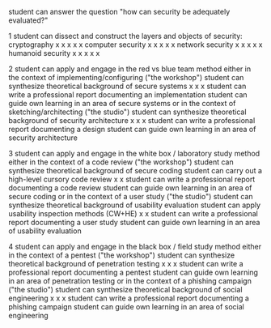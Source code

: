 student can answer the question "how can security be adequately evaluated?"

1
   student can dissect and construct the layers and objects of security:
      cryptography
         x
         x
         x
         x
         x
      computer security
         x
         x
         x
         x
         x
      network security
         x
         x
         x
         x
         x
      humanoid security
         x
         x
         x
         x
         x

2
   student can apply and engage in the red vs blue team method
      either in the context of implementing/configuring ("the workshop")
         student can synthesize theoretical background of secure systems
         x
         x
         x
         student can write a professional report documenting an implementation
         student can guide own learning in an area of secure systems
      or in the context of sketching/architecting ("the studio")
         student can synthesize theoretical background of security architecture
         x
         x
         x
         student can write a professional report documenting a design
         student can guide own learning in an area of security architecture

3
   student can apply and engage in the white box / laboratory study method
      either in the context of a code review ("the workshop")
         student can synthesize theoretical background of secure coding
         student can carry out a high-level cursory code review
         x
         x
         student can write a professional report documenting a code review
         student can guide own learning in an area of secure coding
      or in the context of a user study ("the studio")
         student can synthesize theoretical background of usability evaluation
         student can apply usability inspection methods (CW+HE)
         x
         x
         student can write a professional report documenting a user study
         student can guide own learning in an area of usability evaluation

4
   student can apply and engage in the black box / field study method
      either in the context of a pentest ("the workshop")
         student can synthesize theoretical background of penetration testing
         x
         x
         x
         student can write a professional report documenting a pentest
         student can guide own learning in an area of penetration testing
      or in the context of a phishing campaign ("the studio")
         student can synthesize theoretical background of social engineering
         x
         x
         x
         student can write a professional report documenting a phishing campaign
         student can guide own learning in an area of social engineering